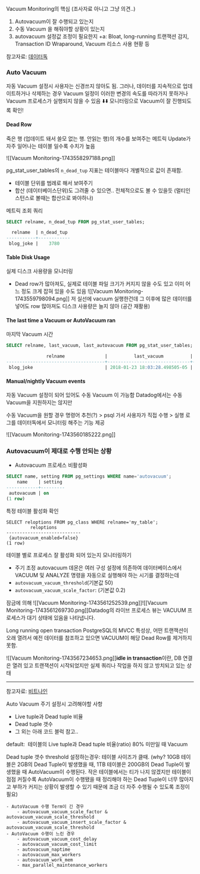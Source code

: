 Vacuum Monitoring의 핵심 (조사자료 아니고 그냥 의견..)
1. Autovacuum이 잘 수행되고 있는지
2. 수동 Vacuum 을 해줘야할 상황이 있는지
3. autovacuum 설정값 조정이 필요한지
+a: Bloat, long-running 트랜잭션 감지, Transaction ID Wraparound, Vacuum 리소스 사용 현황 등

참고자료: [데이터독](https://www.datadoghq.com/blog/postgresql-monitoring/)

### Auto Vacuum
자동 Vacuum 설정시 사용자는 신경쓰지 않아도 됨.
그러나, 데이터를 지속적으로 업데이트하거나 삭제하는 경우 Vacuum 일정이 이러한 변경의 속도를 따라가지 못하거나 Vacuum 프로세스가 실행되지 않을 수 있음
⬇️⬇️
모니터링으로 Vacuum이 잘 진행되도록 확인!

#### Dead Row
죽은 행 (업데이트 돼서 쓸모 없는 행. 안읽는 행)의 개수를 보여주는 메트릭
Update가 자주 일어나는 테이블 일수록 수치가 높음

![[Vacuum Monitoring-1743558297188.png]]

pg_stat_user_tables의 `n_dead_tup` 지표는 테이블마다 개별적으로 값이 존재함.
- 테이블 단위를 범례로 해서 보여주기
- 합산 (데이터베이스단위)도 그려줄 수 있으면.. 전체적으로도 볼 수 있을듯 (멀티인스턴스로 볼때는 합산으로 봐야하나)

메트릭 조회 쿼리
```SQL
SELECT relname, n_dead_tup FROM pg_stat_user_tables;

  relname  | n_dead_tup
-----------+------------
 blog_joke |    3780
```




#### Table Disk Usage
실제 디스크 사용량을 모니터링
- Dead row가 많아져도, 실제로 테이블 파일 크기가 커지지 않을 수도 있고 이미 어느 정도 크게 잡혀 있을 수도 있음
![[Vacuum Monitoring-1743559798094.png]]
저 실선에 vacuum 실행한건데
그 이후에 많은 데이터를 넣어도
row 많아져도 디스크 사용량은 늘지 않아 (공간 재활용)

#### The last time a Vacuum or AutoVacuum ran
마지막 Vacuum 시간 
```SQL
SELECT relname, last_vacuum, last_autovacuum FROM pg_stat_user_tables;

               relname               |          last_vacuum          |        last_autovacuum
-------------------------------------+-------------------------------+-------------------------------
 blog_joke                           | 2018-01-23 18:03:28.498505-05 | 2018-01-18 14:56:43.060002-05
```

#### Manual/nightly Vacuum events
자동 Vacuum 설정이 되어 있어도 수동 Vacuum 이 가능함
Datadog에서는 수동 Vacuum을 지원하지는 않지만

수동 Vacuum을 원할 경우 명령어 추천(?) > psql 가서 사용자가 직접 수행 > 실행 로그를 데이터독에서 모니터링 해주는 기능 제공

![[Vacuum Monitoring-1743560185222.png]]



### Autovacuum이 제대로 수행 안되는 상황
- Autovacuum 프로세스 비활성화
```SQL
SELECT name, setting FROM pg_settings WHERE name='autovacuum';
    name    | setting
------------+---------
 autovacuum | on
(1 row)
```

특정 테이블 활성화 확인
```fallback
SELECT reloptions FROM pg_class WHERE relname='my_table';
         reloptions
----------------------------
 {autovacuum_enabled=false}
(1 row)
```
테이블 별로 프로세스 잘 활성화 되어 있는지 모니터링하기

- 주기 조정
autovacuum 데몬은 여러 구성 설정에 의존하여 데이터베이스에서 VACUUM 및 ANALYZE 명령을 자동으로 실행해야 하는 시기를 결정하는데
- `autovacuum_vacuum_threshold`(기본값 50)
- `autovacuum_vacuum_scale_factor`: (기본값 0.2)

잠금에 의해
![[Vacuum Monitoring-1743561252539.png]]![[Vacuum Monitoring-1743561269730.png]]Datadog의 라이브 프로세스 뷰는 VACUUM 프로세스가 대기 상태에 있음을 나타냅니다.


Long running open transaction
PostgreSQL의 MVCC 특성상, 어떤 트랜잭션이 오래 열려서 예전 데이터를 참조하고 있으면 VACUUM이 해당 Dead Row를 제거하지 못함.

![[Vacuum Monitoring-1743567234653.png]]**idle in transaction**이란, DB 연결은 열려 있고 트랜잭션이 시작되었지만 실제 쿼리나 작업을 하지 않고 방치되고 있는 상태


------
참고자료: [비트나인](https://bitnine.net/blog-postgresql/vacuum-%EC%9D%B4%ED%95%B4%EC%99%80-%EC%82%AC%EC%9A%A9%EB%B2%95/)

Auto Vacuum 주기 설정시  고려해야할 사항
- Live tuple과 Dead tuple 비율
- Dead tuple 갯수
- 그 외는 아래 코드 블럭 참고..

default:  테이블의 Live tuple과 Dead tuple 비율(ratio) 80% 미만일 때 Vacuum 

Dead tuple 갯수 threshold 설정하는경우: 테이블 사이즈가 클때.
(why? 10GB 테이블은 2GB의 Dead Tuple이 발생했을 때,
1TB 테이블은 200GB의 Dead Tuple이 발생했을 때 AutoVacuum이 수행된다.
작은 테이블에서는 티가 나지 않겠지만 테이블이 점점 커질수록 AutoVacuum이 수행됐을 때 정리해야 하는 Dead Tuple이 너무 많아지고 부하가 커지는 상황이 발생할 수 있기 때문에 조금 더 자주 수행될 수 있도록 조정이 필요)


```text
- AutoVacuum 수행 Term이 긴 경우
    - autovacuum_vacuum_scale_factor & autovacuum_vacuum_scale_threshold
    - autovacuum_vacuum_insert_scale_factor & autovacuum_vacuum_scale_threshold
- AutoVacuum 수행이 느린 경우
    - autovacuum_vacuum_cost_delay
    - autovacuum_vacuum_cost_limit
    - autovacuum_naptime
    - autovacuum_max_workers
    - autovacuum_work_mem
    - max_parallel_maintenance_workers
```
